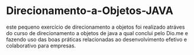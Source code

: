 # Direcionamento-a-Objetos-JAVA
este pequeno exercício de direcionamento a objetos foi realizado atráves do curso de direcionamento a objetos de java a qual conclui pelo Dio.me e fazendo
uso das boas práticas relacionadas ao desenvolvimento efetivo e colaborativo para empresas.

